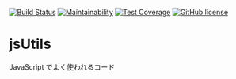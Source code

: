 [![Build Status](https://travis-ci.org/suzutsuki0220/jsUtils.svg?branch=master)](https://travis-ci.org/suzutsuki0220/jsUtils)
[![Maintainability](https://api.codeclimate.com/v1/badges/c242c181d89860bf058e/maintainability)](https://codeclimate.com/github/suzutsuki0220/jsUtils/maintainability)
[![Test Coverage](https://api.codeclimate.com/v1/badges/c242c181d89860bf058e/test_coverage)](https://codeclimate.com/github/suzutsuki0220/jsUtils/test_coverage)
[![GitHub license](https://img.shields.io/github/license/suzutsuki0220/jsUtils.svg)](https://github.com/suzutsuki0220/jsUtils/blob/master/LICENSE)

# jsUtils
JavaScript でよく使われるコード
